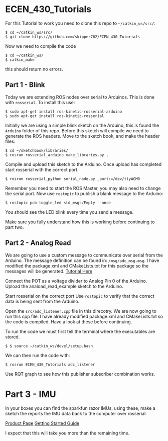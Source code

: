 # ECEN_430_Tutorials
For this Tutorial to work you need to clone this repo to `~/catkin_ws/src/`:

```
$ cd ~/catkin_ws/src/
$ git clone https://github.com/skipper762/ECEN_430_Tutorials
```

Now we need to compile the code
```
$ cd ~/catkin_ws/
$ catkin_make
```
this should return no errors.


## Part 1 - Blink
Today we are extending ROS nodes over serial to Arduinos. This is done with `rosserial`. To install this use:

```
$ sudo apt-get install ros-kinetic-rosserial-arduino
$ sudo apt-get install ros-kinetic-rosserial
```

Initially we are using a simple blink sketch on the Arduino, this is found the `Arduino` folder of this repo. Before this sketch will compile we need to generate the ROS headers. Move to the sketch book, and make the header files:

```
$ cd ~/sketchbook/libraries/
$ rosrun rosserial_arduino make_libraries.py .
```

Compile and upload this sketch to the Arduino. Once upload has completed start rosserial with the correct port.

```
$ rosrun rosserial_python serial_node.py _port:=/dev/ttyACM0
```
Remember you need to start the ROS Master, you may also need to change the serial port. Now use `rostopic` to publish a blank message to the Arduino:

```
$ rostopic pub toggle_led std_msgs/Empty --once
```
You should see the LED blink every time you send a message.

Make sure you fully understand how this is working before continuing to part two. 

## Part 2 - Analog Read 
We are going to use a custom message to communicate over serial from the Arduino. The message definition can be found in: `/msg/adc_msg.msg`. I have modified the package.xml and CMakeLists.txt for this package so the messages will be generated. [Tutorial Here](http://wiki.ros.org/ROS/Tutorials/CreatingMsgAndSrv#Creating_a_msg)

Connect the POT as a voltage divider to Analog Pin 0 of the Arduino.  
Upload the anaload_read_example sketch to the Arduino.

Start rosserial on the correct port
Use `rostopic` to verify that the correct data is being sent from the Arduino.

Open the `src/adc_listener.cpp` file in this direcotry. We are now going to run this cpp file. 
I have already modified package.xml and CMakeLists.txt so the code is compiled. Have a look at these before continuing. 

To run the code we must first tell the terminal where the executables are stored. 

```
$ $ source ~/catkin_ws/devel/setup.bash
```

We can then run the code with:
```
$ rosrun ECEN_430_Tutorials adc_listener 
```

Use RQT graph to see how this publisher subscriber combination works. 

# Part 3 - IMU

In your boxes you can find the sparkfun razor IMUs, using these, make a sketch the reports the IMU data back to the computer over rosserial. 

[Product Page](https://www.sparkfun.com/products/14001)
[Getting Started Guide](https://learn.sparkfun.com/tutorials/9dof-razor-imu-m0-hookup-guide?_ga=2.188812459.1607136359.1531795723-2044257458.1531795723) 


I expect that this will take you more than the remaining time.








